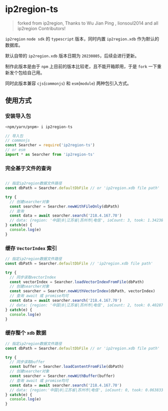 # ip2region-ts

> forked from ip2region, Thanks to Wu Jian Ping , lionsoul2014 and all ip2region Contributors!

`ip2region` `node sdk` 的 `typescript` 版本，同时内置 `ip2region.xdb` 作为默认的数据库。

默认自带的 `ip2region.xdb` 版本日期为 `20230805`，后续会进行更新。

制作此版本是由于 `npm` 上目前的版本比较老，且不能开箱即用，于是 `fork` 一下重新发个包给自己用。

同时此版本兼容 `cjs`(`commonjs`) 和 `esm`(`module`) 两种包引入方式。

## 使用方式

### 安装导入包

```sh
<npm/yarn/pnpm> i ip2region-ts
```

```js
// 导入包
// commonjs
const Searcher = require('ip2region-ts')
// or esm
import * as Searcher from 'ip2region-ts'
```

### 完全基于文件的查询

```js

// 指定ip2region数据文件路径
const dbPath = Searcher.defaultDbFile // or 'ip2region.xdb file path'

try {
  // 创建searcher对象
  const searcher = Searcher.newWithFileOnly(dbPath)
  // 查询
  const data = await searcher.search('218.4.167.70')
  // data: {region: '中国|0|江苏省|苏州市|电信', ioCount: 3, took: 1.342389}
} catch(e) {
  console.log(e)
}

```

### 缓存 `VectorIndex` 索引

```js
// 指定ip2region数据文件路径
const dbPath = Searcher.defaultDbFile // 'ip2region.xdb file path'

try {
  // 同步读取vectorIndex
  const vectorIndex = Searcher.loadVectorIndexFromFile(dbPath)
  // 创建searcher对象
  const searcher = Searcher.newWithVectorIndex(dbPath, vectorIndex)
  // 查询 await 或 promise均可
  const data = await searcher.search('218.4.167.70')
  // data: {region: '中国|0|江苏省|苏州市|电信', ioCount: 2, took: 0.402874}
} catch(e) {
  console.log(e)
}
```

### 缓存整个 `xdb` 数据

```js
// 指定ip2region数据文件路径
const dbPath = Searcher.defaultDbFile // or 'ip2region.xdb file path'

try {
  // 同步读取buffer
  const buffer = Searcher.loadContentFromFile(dbPath)
  // 创建searcher对象
  const searcher = Searcher.newWithBuffer(buffer)
  // 查询 await 或 promise均可
  const data = await searcher.search('218.4.167.70')
  // data: {region:'中国|0|江苏省|苏州市|电信', ioCount: 0, took: 0.063833}
} catch(e) {
  console.log(e)
}
```
